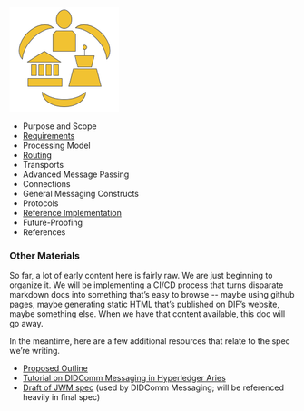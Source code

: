 [![DIDComm logo](didcomm-logo.png)](didcomm-logo.svg)

* Purpose and Scope
* [Requirements](requirements.md)
* Processing Model
* [Routing](routing.md)
* Transports
* Advanced Message Passing
* Connections
* General Messaging Constructs
* Protocols
* [Reference Implementation](reference_implementation.md)
* Future-Proofing
* References

### Other Materials
So far, a lot of early content here is fairly raw. We are just beginning to organize it. We will be implementing a CI/CD process that turns disparate markdown docs into something that’s easy to browse -- maybe using github pages, maybe generating static HTML that’s published on DIF’s website, maybe something else. When we have that content available, this doc will go away.

In the meantime, here are a few additional resources that relate to the spec we’re writing.

* [Proposed Outline](https://docs.google.com/document/d/1Hn4ofl7ubRy22Xv1Yj1g77OkJWlWkDh88O3Od-yp8Cg/edit)
* [Tutorial on DIDComm Messaging in Hyperledger Aries](https://github.com/hyperledger/aries-rfcs/tree/master/concepts/0005-didcomm#aries-rfc-0005-did-communication)
* [Draft of JWM spec](https://github.com/mattrglobal/jwm) (used by DIDComm Messaging; will be referenced heavily in final spec)